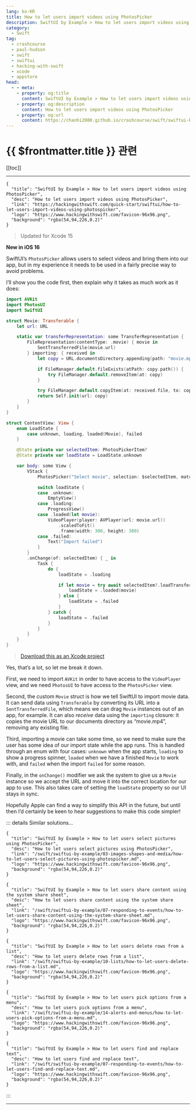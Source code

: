 ```yaml
---
lang: ko-KR
title: How to let users import videos using PhotosPicker
description: SwiftUI by Example > How to let users import videos using PhotosPicker
category:
  - Swift
tag: 
  - crashcourse
  - paul-hudson
  - swift
  - swiftui
  - hacking-with-swift
  - xcode
  - appstore
head:
  - - meta:
    - property: og:title
      content: SwiftUI by Example > How to let users import videos using PhotosPicker
    - property: og:description
      content: How to let users import videos using PhotosPicker
    - property: og:url
      content: https://chanhi2000.github.io/crashcourse/swift/swiftui-by-example/03-images-shapes-and-media/how-to-let-users-import-videos-using-photospicker.html
---
```


# {{ $frontmatter.title }} 관련

[[toc]]

---

```component VPCard
{
  "title": "SwiftUI by Example > How to let users import videos using PhotosPicker",
  "desc": "How to let users import videos using PhotosPicker",
  "link": "https://hackingwithswift.com/quick-start/swiftui/how-to-let-users-import-videos-using-photospicker",
  "logo": "https://www.hackingwithswift.com/favicon-96x96.png",
  "background": "rgba(54,94,226,0.2)"
}
```

> Updated for Xcode 15

**New in iOS 16**

SwiftUI’s `PhotosPicker` allows users to select videos and bring them into our app, but in my experience it needs to be used in a fairly precise way to avoid problems.

I’ll show you the code first, then explain why it takes as much work as it does:

```swift
import AVKit
import PhotosUI
import SwiftUI

struct Movie: Transferable {
    let url: URL

    static var transferRepresentation: some TransferRepresentation {
        FileRepresentation(contentType: .movie) { movie in
            SentTransferredFile(movie.url)
        } importing: { received in
            let copy = URL.documentsDirectory.appending(path: "movie.mp4")

            if FileManager.default.fileExists(atPath: copy.path()) {
                try FileManager.default.removeItem(at: copy)
            }

            try FileManager.default.copyItem(at: received.file, to: copy)
            return Self.init(url: copy)
        }
    }
}

struct ContentView: View {
    enum LoadState {
        case unknown, loading, loaded(Movie), failed
    }

    @State private var selectedItem: PhotosPickerItem?
    @State private var loadState = LoadState.unknown

    var body: some View {
        VStack {
            PhotosPicker("Select movie", selection: $selectedItem, matching: .videos)

            switch loadState {
            case .unknown:
                EmptyView()
            case .loading:
                ProgressView()
            case .loaded(let movie):
                VideoPlayer(player: AVPlayer(url: movie.url))
                    .scaledToFit()
                    .frame(width: 300, height: 300)
            case .failed:
                Text("Import failed")
            }
        }
        .onChange(of: selectedItem) { _ in
            Task {
                do {
                    loadState = .loading

                    if let movie = try await selectedItem?.loadTransferable(type: Movie.self) {
                        loadState = .loaded(movie)
                    } else {
                        loadState = .failed
                    }
                } catch {
                    loadState = .failed
                }
            }
        }
    }
}
```

> [<FontIcon icon="fas fa-download"/>Download this as an Xcode project](https://www.hackingwithswift.com/files/projects/swiftui/how-to-let-users-import-videos-using-photospicker-1.zip)

Yes, that’s a lot, so let me break it down.

First, we need to import `AVKit` in order to have access to the `VideoPlayer` view, and we need `PhotosUI` to have access to the `PhotosPicker` view.

Second, the custom `Movie` struct is how we tell SwiftUI to import movie data. It can send data using `Transferable` by converting its URL into a `SentTransferredFile`, which means we can drag `Movie` instances out of an app, for example. It can also *receive* data using the `importing` closure: it copies the movie URL to our documents directory as “movie.mp4”, removing any existing file.

Third, importing a movie can take some time, so we need to make sure the user has some idea of our import state while the app runs. This is handled through an enum with four cases: `unknown` when the app starts, `loading` to show a progress spinner, `loaded` when we have a finished `Movie` to work with, and `failed` when the import `failed` for some reason.

Finally, in the `onChange()` modifier we ask the system to give us a `Movie` instance so we accept the URL and move it into the correct location for our app to use. This also takes care of setting the `loadState` property so our UI stays in sync.

Hopefully Apple can find a way to simplify this API in the future, but until then I’d certainly be keen to hear suggestions to make this code simpler!

::: details Similar solutions…

```component VPCard
{
  "title": "SwiftUI by Example > How to let users select pictures using PhotosPicker",
  "desc": "How to let users select pictures using PhotosPicker",
  "link": "/swift/swiftui-by-example/03-images-shapes-and-media/how-to-let-users-select-pictures-using-photospicker.md",
  "logo": "https://www.hackingwithswift.com/favicon-96x96.png",
  "background": "rgba(54,94,226,0.2)"
}
```

```component VPCard
{
  "title": "SwiftUI by Example > How to let users share content using the system share sheet",
  "desc": "How to let users share content using the system share sheet",
  "link": "/swift/swiftui-by-example/07-responding-to-events/how-to-let-users-share-content-using-the-system-share-sheet.md",
  "logo": "https://www.hackingwithswift.com/favicon-96x96.png",
  "background": "rgba(54,94,226,0.2)"
}
```

```component VPCard
{
  "title": "SwiftUI by Example > How to let users delete rows from a list",
  "desc": "How to let users delete rows from a list",
  "link": "/swift/swiftui-by-example/10-lists/how-to-let-users-delete-rows-from-a-list.md",
  "logo": "https://www.hackingwithswift.com/favicon-96x96.png",
  "background": "rgba(54,94,226,0.2)"
}
```

```component VPCard
{
  "title": "SwiftUI by Example > How to let users pick options from a menu",
  "desc": "How to let users pick options from a menu",
  "link": "/swift/swiftui-by-example/14-alerts-and-menus/how-to-let-users-pick-options-from-a-menu.md",
  "logo": "https://www.hackingwithswift.com/favicon-96x96.png",
  "background": "rgba(54,94,226,0.2)"
}
```

```component VPCard
{
  "title": "SwiftUI by Example > How to let users find and replace text",
  "desc": "How to let users find and replace text",
  "link": "/swift/swiftui-by-example/07-responding-to-events/how-to-let-users-find-and-replace-text.md",
  "logo": "https://www.hackingwithswift.com/favicon-96x96.png",
  "background": "rgba(54,94,226,0.2)"
}
```

:::

---

<TagLinks />